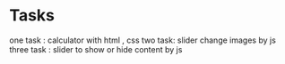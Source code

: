 # Tasks
one task : calculator with html , css
two task: slider change images by js 
three task : slider to show or hide content by js
